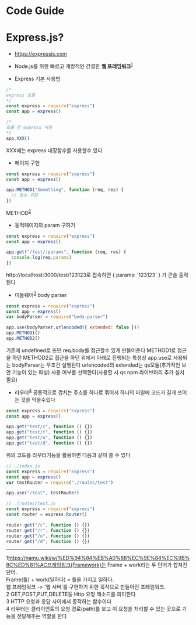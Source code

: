 # Code Guide

# Express.js?

- https://expressjs.com
- Node.js를 위한 빠르고 개방적인 간결한 **웹 프레임워크**<sup>[1](#footnote1)</sup>

- Express 기본 사용법

```js
/*
express 호출
*/
const express = require("express")
const app = express()

/*
호출 한 express 사용
*/
app.XXX()
```

XXX에는 express 내장함수를 사용할수 있다

- 페이지 구현

```js
const express = require("express")
const app = express()

app.METHOD("Something", function (req, res) {
  // 함수 구문
})
```

METHOD<sup>[2](#footnote2)</sup>

- 동적페이지의 param 구하기

```js
const express = require("express")
const app = express()

app.get("/test/:params", function (req, res) {
  console.log(req.params)
})
```

http://localhost:3000/test/123123로 접속하면
{ params: '123123' } 가 콘솔 출력된다

- 미들웨어<sup>[3](#footnote3)</sup> body parser

```js
const express = require("express")
const app = express()
var bodyParser = require("body-parser")

app.use(bodyParser.urlencoded({ extended: false }))
app.METHOD1()
app.METHOD2()
```

기존에 undefined로 뜨던 req.body를 접근할수 있게 만들어준다
METHOD1로 접근을 하던 METHOD2로 접근을 하던 위에서 아래로 진행되는 특성상 app.use로 사용되는 bodyParser는 무조건 실행된다
urlencoded의 extended는 qs모듈(추가적인 보안 기능이 있는 파싱) 사용 여부를 선택한다(사용할 시 qs npm 라이브러리 추가 설치 필요)

- 라우터<sup>[4](#footnote4)</sup>
  공통적으로 겹치는 주소를 하나로 묶어서 하나의 파일에 코드가 길게 쓰이는 것을 막을수있다

```js
const express = require("express")
const app = express()

app.get("test/c", function () {})
app.get("test/r", function () {})
app.get("test/u", function () {})
app.get("test/d", function () {})
```

위의 코드를 라우터기능을 활용하면 다음과 같이 쓸 수 있다

```js
// ./index.js
const express = require("express")
const app = express()
var testRouter = require("./routes/test")

app.use("/test", testRouter)

// ./routes/test.js
const express = require("express")
const router = express.Router()

router.get("/c", function () {})
router.get("/r", function () {})
router.get("/u", function () {})
router.get("/d", function () {})
```

---

<a name="footnote1">1</a>https://namu.wiki/w/%ED%94%84%EB%A0%88%EC%9E%84%EC%9B%8C%ED%81%AC프레임워크(Framework)는 Frame + work라는 두 단어가 합쳐진 단어.<br/>
Frame(틀) + work(일하다) = 틀을 가지고 일하다.<br/>
웹 프레임워크 -> '웹 서버'를 구현하기 위한 목적으로 만들어진 프레임워크.<br/>
<a name="footnote2">2</a> GET,POST,PUT,DELETE등 Http 요청 메소드를 의미한다<br/>
<a name="footnote3">3</a> HTTP 요청과 응답 사이에서 동작하는 함수이다<br/>
<a name="footnote4">4</a> 라우터는 클라이언트의 요청 경로(path)를 보고 이 요청을 처리할 수 있는 곳으로 기능을 전달해주는 역할을 한다<br/>
